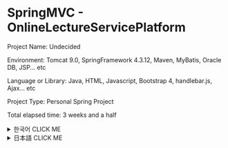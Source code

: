 # SpringMVC - OnlineLectureServicePlatform

Project Name: Undecided

Environment: Tomcat 9.0, SpringFramework 4.3.12, Maven, MyBatis, Oracle DB, JSP... etc

Language or Library: Java, HTML, Javascript, Bootstrap 4, handlebar.js, Ajax... etc

Project Type: Personal Spring Project

Total elapsed time: 3 weeks and a half

<details><summary>한국어 CLICK ME</summary>
<p>


## 개발동기
![alt text](https://github.com/Saimoon13/myProject2/blob/master/web/resources/imgForPort/01.png?raw=true)
```diff
+ 좌 - 유명 인터넷 강의 플랫폼 Udacity, 우 - 학교 토론 스레드 게시판
```

프로젝트 당시 HTML의 활용 수준이 미흡하다는 것을 깨닫고 udacity에서 제공하던 무료 HTML 강좌를 듣고 있었습니다.
그와 동시에 대학교 마지막 학기의 수업이 인터넷 강의로 진행되는 것이었는데, 이 강의 내용은
영어 동영상 강의를 듣고, 영어로 토론을 진행하는 것이었습니다.

기관에서 교육을 받으면서 udacity처럼 동영상 서비스를 제공하면서
스레드 형식의 게시판으로 정보 공유, 토론을 하면 좋겠다는 생각에
이 둘을 합쳐보고 싶다는 생각에 사이트를 만들게 되었습니다.


## 구성
&nbsp;
* 메인화면

![alt text](https://github.com/Saimoon13/myProject2/blob/master/web/resources/imgForPort/02.png)
**1: 기본적인 서비스를 제공하는 탭입니다.**

Lecture는 강의 서비스를 제공하는 페이지

Discuss는 강의와 관련된 토론 게시판입니다.



**2: 회원을 관리하는 탭입니다.**

Bootstrap4 Modal 템플릿을 사용하였으며
세션을 통한 로그인 방식입니다.

![alt text](https://github.com/Saimoon13/myProject2/blob/master/web/resources/imgForPort/03.png)

Jsp를 이용하여 로그인 시변화하도록 구현되어있습니다.

**3: 클릭 시 각 난이도에 해당하는 lecture 부분으로 이동합니다.**

offset 메소드를 이용하여, 이동하게끔 click 속성을 부여했습니다.

&nbsp;
* 회원가입 Modal 입니다.

![alt text](https://github.com/Saimoon13/myProject2/blob/master/web/resources/imgForPort/04.png)

**1: 회원 정보를 입력받는 곳입니다.**

정규표현식 코드로 View에서 들어오는 데이터를 솎아냅니다.

정규표현식을 통과하지 못하거나, 입력데이터가 부족할 시 **2** 에 해당되는 메시지가 뜹니다.

&nbsp;
* 동영상 서비스 lecture 탭입니다.

![alt text](https://github.com/Saimoon13/myProject2/blob/master/web/resources/imgForPort/05.png)

**1: 탭으로 각 난이도에 해당하는 뷰로 스크롤 이동이 가능합니다.**

**2: 구체적 강의 페이지입니다. 클릭 시 Modal 팝업이 뜹니다.**

&nbsp;
* 강의 모달입니다.

![alt text](https://github.com/Saimoon13/myProject2/blob/master/web/resources/imgForPort/06.png)

**1: Oracle DB에서 가져온 강의 정보입니다.**

**2:페이지 이벤트입니다.**

Enroll 버튼으로 강의 서비스 제공 페이지로 넘어갑니다.

Discuss 버튼은 강의 정보의 페이지로 넘어갑니다.

&nbsp;
* 강의 서비스 제공 페이지입니다.

![alt text](https://github.com/Saimoon13/myProject2/blob/master/web/resources/imgForPort/07.png)

**1: 강의의 소분류입니다.**

강의마다 하나의 동영상 url을 포함한 정보를 지니고 있습니다.

**2: Side-navigation bar를 여닫는 버튼입니다.**

**3: DB에서 가져온 youtube url을 iframe으로 서비스 제공합니다.**

&nbsp;
* 토론 게시판입니다.

![alt text](https://github.com/Saimoon13/myProject2/blob/master/web/resources/imgForPort/08.png)

**1: 강의의 난이도 별로 분류되어있습니다.**

**2: Spring WebSocket을 이용한 접속자 로그인 정보입니다.**

로그인 중인 데이터 정보를 표기합니다. 위 사진에서는 admin 계정으로 로그인되어있기에 자기 자신만 표시되었습니다.
DB에서 읽어온 통계정보와 최근 3일 이내의 신회원 정보를 표기합니다.

&nbsp;
* 과목 별 게시판입니다.

![alt text](https://github.com/Saimoon13/myProject2/blob/master/web/resources/imgForPort/09.png)

**1: 게시판 메뉴입니다.** 

댓글 조회수 마지막 댓글자 정보등이 표기됩니다.

**2: 검색창입니다.** 

제목, 내용, 작성자 필터로 검색이 가능합니다.

**3: 새 글 쓰기 버튼입니다.** 

로그인 되어 있을 때만 활성화됩니다.

&nbsp;
* 게시글 페이지 입니다.

![alt text](https://github.com/Saimoon13/myProject2/blob/master/web/resources/imgForPort/10.png)

**1: 게시글 내용입니다.** 

로그인 사용자가 작성자 본인이라면 3처럼 수정, 삭제 탭이 활성화 됩니다.

**2: 게시글의 스레드 댓글입니다.** 

handlebar.js 라이브러리로 구현되어 있습니다.

**3: 로그인 사용자가 댓글 작성자라면 수정, 삭제 버튼이 확성화됩니다.**


&nbsp;
##  만들기 전에 구상했던 점과 다르게 구현된 점들

프로젝트를 시작하기 전에 정말 간단하게 개요 ppt를 만들었습니다.

대략적으로 구상을 해놓았습니다.

밑에서도 차이점을 설명하기 위해 사용하겠지만

그래도 전체를 보고싶으신 분들은 밑 주소를 참고해주세요.

https://www.slideshare.net/yuwonkyun/spring-overview-roughly

&nbsp;
![alt text](https://github.com/Saimoon13/myProject2/blob/master/web/resources/imgForPort/changed/001.png?raw=true)
 
자유게시판을 만들려했는데

동영상 서비스 제공 플랫폼에서 자유 게시판이 있다는 것이 어색했다고 느꼈습니다.

자유게시판을 지우고, 토론 게시판을 만들기로 했습니다.

&nbsp;
![alt text](https://github.com/Saimoon13/myProject2/blob/master/web/resources/imgForPort/changed/002.png?raw=true)

Ajax를 이용하여 모든 input의 데이테를 확인하여

'중복된 아이디입니다.' 라는 식으로 사용하려 했지만

정규표현식을 이용한 view의 활용만으로 필터처리를 했습니다.

&nbsp;
![alt text](https://github.com/Saimoon13/myProject2/blob/master/web/resources/imgForPort/changed/003.png?raw=true)

자유 게시판이 사라져서 쓸모없는 부분이 되어버렸습니다. 전부 지우고

토론 게시판으로 리모델링 돼었습니다.

&nbsp;
![alt text](https://github.com/Saimoon13/myProject2/blob/master/web/resources/imgForPort/changed/004.png?raw=true)

난이도를 아코디언 같은 Jquery UI로 처리하려고 했으나

사용자의 입장에서 클릭 같은 이벤트를 발생시켜야만 컨텐츠가 보인다는 것은 매우 불편할 것이라고 생각해

offset을 이용한 스크롤 버튼을 만들어놓고

모든 강의를 한페이지에 표현하기로 했습니다.

&nbsp;
![alt text](https://github.com/Saimoon13/myProject2/blob/master/web/resources/imgForPort/changed/005.png?raw=true)

자유 게시판이 사라지고 토론게시판으로 만들어졌기에

검색게시판은 토론 게시판에 포함되어 있어 기능 자체가 필요가 없어졌습니다.

때문에 사라졌습니다.

&nbsp;
![alt text](https://github.com/Saimoon13/myProject2/blob/master/web/resources/imgForPort/changed/006.png?raw=true)

lecture comment 기능을 만들 시 DIscuss 에 토론 기능을 집중시키는 의도가 희석될 수 있다는 생각이 들었습니다.

Udacity에서도 video coment는 사용하지 않는 점을 생각해 기능을 삭제했습니다.


&nbsp;
## 프로젝트를 마무리하면서 느낀점

&nbsp;
먼저 DB에 대해 느낀점이 많습니다. 아래는 제가 만든 DB의 erd 입니다.

![alt text](https://github.com/Saimoon13/myProject2/blob/master/web/resources/imgForPort/erd.png?raw=true)

프로젝트를 완성 후 데이터보에스 erd를 만들면서 느낀점은 중복되는 부분이 너무많다는 것입니다.

lid(과목 아이디), lname(과목 이름) 등 과목정보는 과반 이상의 테이블에서 사용하고 있습니다.


객체 지향 언어에서는 상속을 통해서 코드의 중복을 최소화 할 수 있습니다.

하지만 데이터베이스는 상속이 없는 것으로 알고 있습니다. 

다른 사람에게 묻고 조사해서 데이터베이스는 릴레이션을 이용해서 

중복을 최소화 할 수 있다는 사실을 알았지만 구체적 활용 방도는 모르는 채입니다. 


또한 youtube url의 처리 때문에 이 로우들을 키(key) 처리도 하지 못한 점도 굉장히 신경스입니다

데이터베이스 설계 능력이 부족함을 통감하였고, 더 공부해서 다음에는 더 치밀한 구성으로 진행해야할 필요성을 느꼈습니다.

&nbsp;
&nbsp;
마지막으로 혼자 프로젝트를 마무리하면서 느낀 가장 큰 점은 모르는 점을 혼자 조사해야한다는 점을 느꼈습니다.

지도 선생님의 아래에서 그룹프로젝트를 진행하면 모르는 것은 팀원들에게 묻거나

그래도 해결되지 않으면, 지도 선생님께 물으면 됩니다. 하지만 혼자 준비하게 되면 그럴 수 없는 것이 가장 힘들었습니다.

**'이게 이렇게 하면 될거같은데 왜 안되지?' **
 
라는 의문을 해결하기 위해 stackoverflow 등 웹 사이트를 적극 활용하여

찾아도 모르는 것이 생기면 직접 질문을 하기도 하였습니다.

 

이러한 경험으로 가르쳐주는 지도자 없이 스스로 해결하는 방법을 배우는 한편

지도자의 중요성을 다시금 깨닫는 좋은 경험이었습니다.


</p>
</details>

<details><summary>日本語 CLICK ME</summary>
<p>




## 開発の動機
![alt text](https://github.com/Saimoon13/myProject2/blob/master/web/resources/imgForPort/01.png?raw=true)
```diff
+左 - 有名インターネット講義プラットフォームUdacity、右 - 学校のディスカッションスレッド掲示板
```

プロジェクト当時HTMLスキルレベルが良くないと思い、udacityで提供するのHTML講座を受けていました。
その時期、大学４年のネット授業も受けていました、この講義の内容は、
英語のビデオ講義を見て、英語で掲示板に議論することでした。

機関で教育を受けている時、教育生たちが授業を受けて分からないことに苦労していることをよく見ました。
先生は一人のため、時間の制約もあり全部の生徒の実文に答えることは難しいかったのです。

英語が上手な人は英語のウェブを探し、解決する人いたですが、国内ではそいうIT情報がよく集まる
ウェブサイトが見つかりませんでした。

このため私はその時に受けていた、映像の授業と学校の講義を合わせたら解決できるかも知れないと思いました。
単なる、映像提供のサービスではなく、その映像を見て疑問に思ったこと、もっといい情報をディスカッションするそいうウェブサイトです。
互いに知らないことを教え会い、相乗効果を作る出すことができるホームページと思いました。

このため、二つのサイトを参考として、開発に取り組むことにしました。


## 構成
&nbsp;
* メイン

![alt text](https://github.com/Saimoon13/myProject2/blob/master/web/resources/imgForPort/02.png)
**1: 基本的サービスを提供する処です.**

Lectureは講義サービスを提供するページ

Discussは講義と関連する掲示板です。



**2: 会員を管理する処です。**

Bootstrap4 Modalテンプレートを使用しました。
セッションを通じたログイン方法です。

![alt text](https://github.com/Saimoon13/myProject2/blob/master/web/resources/imgForPort/03.png)

Jspを使いログイン時、変化するように実装されています。

**3：クリックし、各難易度に対応するlecture部分に移動します。**

offsetメソッドを使い移動するようclick属性を付与しました。

&nbsp;
* 会員登録Modalです。

![alt text](https://github.com/Saimoon13/myProject2/blob/master/web/resources/imgForPort/04.png)

**1: 会員情報の入力する処です。**

正規表現のコードでViewからの着信データを検査します。

正規表現を通過しない場合や、入力データが満たされない時**2**に該当するメッセージが表示されます。

&nbsp;
* 映像サービスlectureです。

![alt text](https://github.com/Saimoon13/myProject2/blob/master/web/resources/imgForPort/05.png)

**1: 各難易度に対応するスクロールに移動します。**

**2: 講義のページです。クリック時、Modalポップアップが表示されます。**

&nbsp;
* 講義モーダルです。

![alt text](https://github.com/Saimoon13/myProject2/blob/master/web/resources/imgForPort/06.png)

**1: Oracle DBから取得した講義情報です。**

**2:ページイベントです。**

Enrollボタン：講義サービス提供のページに進みます。

Discussボタン：講義情報のページに進みます。

&nbsp;
* 講義サービス提供のページです。

![alt text](https://github.com/Saimoon13/myProject2/blob/master/web/resources/imgForPort/07.png)

**1: 講義の小分類です。**

講義ごとに1つの映像urlを含む情報を持っています。

**2: Side-navigation barを開閉するボタンです。**

**3: DBから取得したyoutube urlをiframeを使って映像を映します**

&nbsp;
* ディスカッション掲示板です。

![alt text](https://github.com/Saimoon13/myProject2/blob/master/web/resources/imgForPort/08.png)

**1: 講義の難易度別に分類されています。**

**2: Spring WebSocketを利用して、接続者のログイン情報を現れます。**

ログイン中のデータの情報を表記します。
上の写真では、adminアカウントでログインしているので、adminだけが表示されました。
DBから読み取った統計情報と、過去3日以内の新会員情報を表記します。

&nbsp;
* 科目別掲示板です。

![alt text](https://github.com/Saimoon13/myProject2/blob/master/web/resources/imgForPort/09.png)

**1: 掲示板の書き込みです。** 

作成した人のIDや、最後のコメントの人などの情報が表記されます。

**2: 検索機能です。** 

タイトル、内容、作成者フィルタで検索が可能です。

**3: 新しい書き込みのボタンです。** 

ログインしている場合にのみ有効になります。

&nbsp;
* スレッドのページです。

![alt text](https://github.com/Saimoon13/myProject2/blob/master/web/resources/imgForPort/10.png)

**1: スレッドのページです。**

ログインユーザーが作成者本人であれば、「3」と同じく変更、削除、ボタンがアクティブになります。

**2: スレッドのコメントです。**

handlebar.jsライブラリを使い実装されています。

**3: ログインユーザーがコメントの作成者であれば、変更、削除ボタンがアクティブになります。**


&nbsp;
##  作成する前の構想との違い

プロジェクトを開始する前に、本当に簡単に概要pptを作成しました。

大まかに構想をしてました。

下でも違いを説明するために使用するが

それでも全体をご覧になりたい方は、下のアドレスをご参照してください。

https://www.slideshare.net/yuwonkyun/spring-overview-roughly

&nbsp;
![alt text](https://github.com/Saimoon13/myProject2/blob/master/web/resources/imgForPort/changed/001.png?raw=true)
 
始めは、どんなお題でも書き込むことが出来る自由掲示板を作成しようと思いました。

しかし、映像サービス提供プラットフォームで自由掲示板があることがぎこちなく感じました。

それで自由掲示板を消して、ディスカッション掲示板を作ることにしました。

&nbsp;
![alt text](https://github.com/Saimoon13/myProject2/blob/master/web/resources/imgForPort/changed/002.png?raw=true)

Ajaxを利用して、すべてのinputのデータを確認して

「重複したIDです。」という風に使用しようとしましたが、

正規表現を利用したviewの活用だけでフィルタ処理をしました。

&nbsp;
![alt text](https://github.com/Saimoon13/myProject2/blob/master/web/resources/imgForPort/changed/003.png?raw=true)

自由掲示板が消えて無駄な部分になってしまいました。

全て排除し、ディスカッション掲示板に改造しました。

&nbsp;
![alt text](https://github.com/Saimoon13/myProject2/blob/master/web/resources/imgForPort/changed/004.png?raw=true)

難易度をアコーディオンのようなJquery UIを使い処理しようとしましたが、

ユーザーの立場で考えてみると
クリックのイベントを発生してこそコンテンツが見えるということは非常に不便だと思いました。

それで、offsetを利用したスクロールボタンを作っておいて
すべての講義をページに表現するようにしました。

&nbsp;
![alt text](https://github.com/Saimoon13/myProject2/blob/master/web/resources/imgForPort/changed/005.png?raw=true)

自由掲示板が消えディスカッション掲示板が作られたので

検索機能は掲示板に含まれており、機能自体が必要がなくなりました。

このため機能が消えました。

&nbsp;
![alt text](https://github.com/Saimoon13/myProject2/blob/master/web/resources/imgForPort/changed/006.png?raw=true)

lecture comment機能を作成する際、DIscussにディスカッション機能を集中させる意図が希釈される機能性があると思いました。

Udacityもvideo comentは使用しておりません。その点を考え、機能を削除しました。


&nbsp;
## プロジェクトを仕上げながら感じたこと

&nbsp;
まず、DBに対して感じたことがあります。以下は私が作ったDBのerdです。

![alt text](https://github.com/Saimoon13/myProject2/blob/master/web/resources/imgForPort/erd.png?raw=true)

プロジェクトを完成した後、データベースerdを作りながら感じた点は、
重複している部分があまりにも多いということです。

lid（科目名）、lname（科目名）などの科目については、過半以上のテーブルで使用されています。


オブジェクト指向言語では、継承を使ってコードの重複を最小限に抑えることができます。

しかし、データベースは継承がありません。

他の人に聞いて調査してデータベースはリレーションを利用して

重複を最小限に抑えることができるという事実を知りましたが、具体的に活用戦略はわからないままです。


また、youtube urlの処理のためには、キー（key）の処理しなかった点も非常に気になります。

データベースの設計能力がないことを痛感し、
勉強して今度はより緻密な構成を作るよう努力しようと思いました。

&nbsp;
&nbsp;
最後に、一人でプロジェクトを仕上げながらよく思った点は知らないことを一人で調査する必要がないという点です。

先生の下でグループプロジェクトを進める時は、わからないことはチームメンバーに尋ねたり
それでも解決しない場合は、先生に聞くことができます。
しかし、一人で準備すれば、そのことができない点が大変でした。

**'このやり方でできると思ってのに、なんで出来ないんだ？'**
 
という疑問を解決するためにstackoverflowなどのウェブサイトを積極的に活用しました。
探してもわからない場合は直接質問をしました。

このような経験で、教えてくれる指導者なしで自ら解決する方法を学ぶ一方、
先生の重要性を再び実感しました。


</p>
</details>
